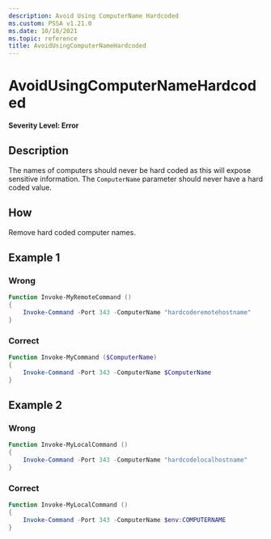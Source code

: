 ```yaml
---
description: Avoid Using ComputerName Hardcoded
ms.custom: PSSA v1.21.0
ms.date: 10/18/2021
ms.topic: reference
title: AvoidUsingComputerNameHardcoded
---
```

# AvoidUsingComputerNameHardcoded

**Severity Level: Error**

## Description

The names of computers should never be hard coded as this will expose sensitive information. The
`ComputerName` parameter should never have a hard coded value.

## How

Remove hard coded computer names.

## Example 1

### Wrong

```powershell
Function Invoke-MyRemoteCommand ()
{
    Invoke-Command -Port 343 -ComputerName "hardcoderemotehostname"
}
```

### Correct

```powershell
Function Invoke-MyCommand ($ComputerName)
{
    Invoke-Command -Port 343 -ComputerName $ComputerName
}
```

## Example 2

### Wrong

```powershell
Function Invoke-MyLocalCommand ()
{
    Invoke-Command -Port 343 -ComputerName "hardcodelocalhostname"
}
```

### Correct

```powershell
Function Invoke-MyLocalCommand ()
{
    Invoke-Command -Port 343 -ComputerName $env:COMPUTERNAME
}
```
